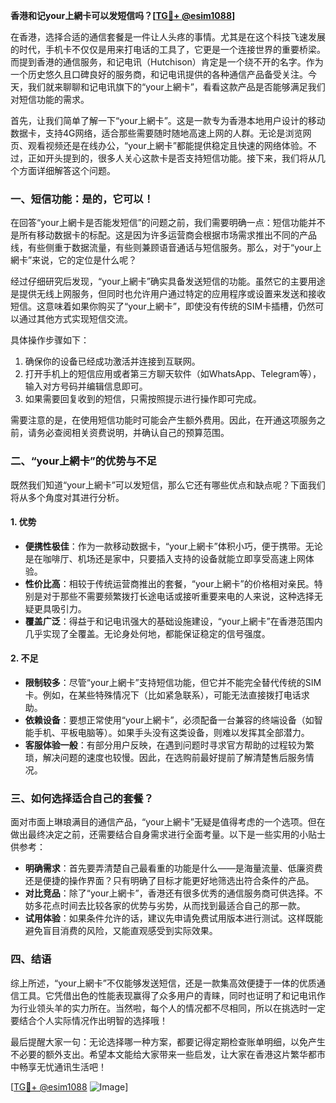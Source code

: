 **香港和记your上網卡可以发短信吗？[[TG💪+ @esim1088](https://t.me/s/esim1088)]**

在香港，选择合适的通信套餐是一件让人头疼的事情。尤其是在这个科技飞速发展的时代，手机卡不仅仅是用来打电话的工具了，它更是一个连接世界的重要桥梁。而提到香港的通信服务，和记电讯（Hutchison）肯定是一个绕不开的名字。作为一个历史悠久且口碑良好的服务商，和记电讯提供的各种通信产品备受关注。今天，我们就来聊聊和记电讯旗下的“your上網卡”，看看这款产品是否能够满足我们对短信功能的需求。

首先，让我们简单了解一下“your上網卡”。这是一款专为香港本地用户设计的移动数据卡，支持4G网络，适合那些需要随时随地高速上网的人群。无论是浏览网页、观看视频还是在线办公，“your上網卡”都能提供稳定且快速的网络体验。不过，正如开头提到的，很多人关心这款卡是否支持短信功能。接下来，我们将从几个方面详细解答这个问题。

### **一、短信功能：是的，它可以！**

在回答“your上網卡是否能发短信”的问题之前，我们需要明确一点：短信功能并不是所有移动数据卡的标配。这是因为许多运营商会根据市场需求推出不同的产品线，有些侧重于数据流量，有些则兼顾语音通话与短信服务。那么，对于“your上網卡”来说，它的定位是什么呢？

经过仔细研究后发现，“your上網卡”确实具备发送短信的功能。虽然它的主要用途是提供无线上网服务，但同时也允许用户通过特定的应用程序或设置来发送和接收短信。这意味着如果你购买了“your上網卡”，即使没有传统的SIM卡插槽，仍然可以通过其他方式实现短信交流。

具体操作步骤如下：
1. 确保你的设备已经成功激活并连接到互联网。
2. 打开手机上的短信应用或者第三方聊天软件（如WhatsApp、Telegram等），输入对方号码并编辑信息即可。
3. 如果需要回复收到的短信，只需按照提示进行操作即可完成。

需要注意的是，在使用短信功能时可能会产生额外费用。因此，在开通这项服务之前，请务必查阅相关资费说明，并确认自己的预算范围。

### **二、“your上網卡”的优势与不足**

既然我们知道“your上網卡”可以发短信，那么它还有哪些优点和缺点呢？下面我们将从多个角度对其进行分析。

#### **1. 优势**
- **便携性极佳**：作为一款移动数据卡，“your上網卡”体积小巧，便于携带。无论是在咖啡厅、机场还是家中，只要插入支持的设备就能立即享受高速上网体验。
- **性价比高**：相较于传统运营商推出的套餐，“your上網卡”的价格相对亲民。特别是对于那些不需要频繁拨打长途电话或接听重要来电的人来说，这种选择无疑更具吸引力。
- **覆盖广泛**：得益于和记电讯强大的基础设施建设，“your上網卡”在香港范围内几乎实现了全覆盖。无论身处何地，都能保证稳定的信号强度。

#### **2. 不足**
- **限制较多**：尽管“your上網卡”支持短信功能，但它并不能完全替代传统的SIM卡。例如，在某些特殊情况下（比如紧急联系），可能无法直接拨打电话求助。
- **依赖设备**：要想正常使用“your上網卡”，必须配备一台兼容的终端设备（如智能手机、平板电脑等）。如果手头没有这类设备，则难以发挥其全部潜力。
- **客服体验一般**：有部分用户反映，在遇到问题时寻求官方帮助的过程较为繁琐，解决问题的速度也较慢。因此，在选购前最好提前了解清楚售后服务情况。

### **三、如何选择适合自己的套餐？**

面对市面上琳琅满目的通信产品，“your上網卡”无疑是值得考虑的一个选项。但在做出最终决定之前，还需要结合自身需求进行全面考量。以下是一些实用的小贴士供参考：

- **明确需求**：首先要弄清楚自己最看重的功能是什么——是海量流量、低廉资费还是便捷的操作界面？只有明确了目标才能更好地筛选出符合条件的产品。
- **对比竞品**：除了“your上網卡”，香港还有很多优秀的通信服务商可供选择。不妨多花点时间去比较各家的优势与劣势，从而找到最适合自己的那一款。
- **试用体验**：如果条件允许的话，建议先申请免费试用版本进行测试。这样既能避免盲目消费的风险，又能直观感受到实际效果。

### **四、结语**

综上所述，“your上網卡”不仅能够发送短信，还是一款集高效便捷于一体的优质通信工具。它凭借出色的性能表现赢得了众多用户的青睐，同时也证明了和记电讯作为行业领头羊的实力所在。当然啦，每个人的情况都不尽相同，所以在挑选时一定要结合个人实际情况作出明智的选择哦！

最后提醒大家一句：无论选择哪一种方案，都要记得定期检查账单明细，以免产生不必要的额外支出。希望本文能给大家带来一些启发，让大家在香港这片繁华都市中畅享无忧通讯生活吧！

[[TG💪+ @esim1088](https://t.me/s/esim1088) ![Image](https://i.postimg.cc/4NQfJmqS/Snipaste-2025-05-13-00-14-12.png)]
